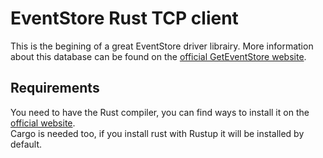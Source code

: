 # EventStore Rust TCP client

This is the begining of a great EventStore driver librairy. More information about this database can be found on the [official GetEventStore website](https://geteventstore.com/).

## Requirements

You need to have the Rust compiler, you can find ways to install it on the [official website](https://www.rust-lang.org/install.html).  
Cargo is needed too, if you install rust with Rustup it will be installed by default.
